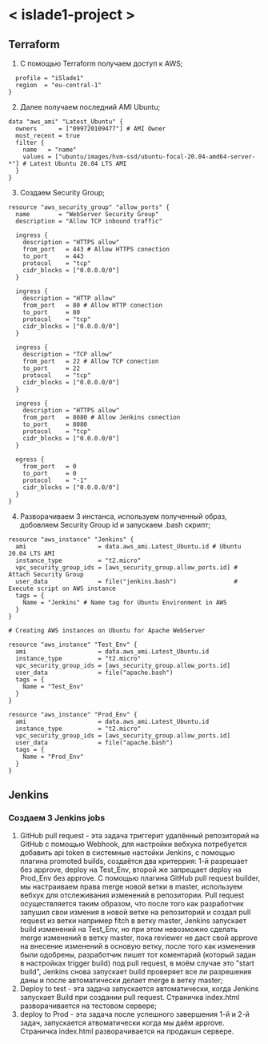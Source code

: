 # < islade1-project > #

## Terraform ##

1. С помощью Terraform получаем доступ к AWS; 
``` provider "aws" {
  profile = "iSlade1"
  region  = "eu-central-1"
}
```
2. Далее получаем последний AMI Ubuntu;
```
data "aws_ami" "Latest_Ubuntu" {
  owners      = ["099720109477"] # AMI Owner
  most_recent = true
  filter {
    name   = "name"
    values = ["ubuntu/images/hvm-ssd/ubuntu-focal-20.04-amd64-server-*"] # Latest Ubuntu 20.04 LTS AMI
  }
}
```
3. Создаем Security Group;
```
resource "aws_security_group" "allow_ports" {
  name        = "WebServer Security Group"
  description = "Allow TCP inbound traffic"

  ingress {
    description = "HTTPS allow"
    from_port   = 443 # Allow HTTPS conection
    to_port     = 443
    protocol    = "tcp"
    cidr_blocks = ["0.0.0.0/0"]
  }

  ingress {
    description = "HTTP allow"
    from_port   = 80 # Allow HTTP conection
    to_port     = 80
    protocol    = "tcp"
    cidr_blocks = ["0.0.0.0/0"]
  }

  ingress {
    description = "TCP allow"
    from_port   = 22 # Allow TCP conection
    to_port     = 22
    protocol    = "tcp"
    cidr_blocks = ["0.0.0.0/0"]
  }

  ingress {
    description = "HTTPS allow"
    from_port   = 8080 # Allow Jenkins conection
    to_port     = 8080
    protocol    = "tcp"
    cidr_blocks = ["0.0.0.0/0"]
  }

  egress {
    from_port   = 0
    to_port     = 0
    protocol    = "-1"
    cidr_blocks = ["0.0.0.0/0"]
  }
}
```
4. Разворачиваем 3 инстанса, используем полученный образ, добовляем Security Group id и запускаем .bash скрипт;
```
resource "aws_instance" "Jenkins" {
  ami                    = data.aws_ami.Latest_Ubuntu.id # Ubuntu 20.04 LTS AMI
  instance_type          = "t2.micro"
  vpc_security_group_ids = [aws_security_group.allow_ports.id] # Attach Security Group
  user_data              = file("jenkins.bash")                # Execute script on AWS instance
  tags = {
    Name = "Jenkins" # Name tag for Ubuntu Environment in AWS
  }
}

# Creating AWS instances on Ubuntu for Apache WebServer

resource "aws_instance" "Test_Env" {
  ami                    = data.aws_ami.Latest_Ubuntu.id
  instance_type          = "t2.micro"
  vpc_security_group_ids = [aws_security_group.allow_ports.id]
  user_data              = file("apache.bash")
  tags = {
    Name = "Test_Env"
  }
}

resource "aws_instance" "Prod_Env" {
  ami                    = data.aws_ami.Latest_Ubuntu.id
  instance_type          = "t2.micro"
  vpc_security_group_ids = [aws_security_group.allow_ports.id]
  user_data              = file("apache.bash")
  tags = {
    Name = "Prod_Env"
  }
}
```

## Jenkins ##

### Создаем 3 Jenkins jobs ###

1. GitHub pull request - эта задача триггерит удалённый репозиторий на GitHub с помощью Webhook, для настройки вебхука потребуется добавить api token в системные настойки Jenkins, с помощью плагина promoted builds, создаётся два критеррия: 1-й разрешает без approve, deploy на Test_Env, второй же запрещает deploy на Prod_Env без approve. С помощью плагина GitHub pull request builder, мы настраиваем права merge новой ветки в master, используем вебхук для отслеживания изменений в репозитории. Pull request осуществляется таким образом, что после того как разработчик запушил свои измения в новой ветке на репозиторий и создал pull request из ветки например fitch в ветку master, Jenkins запускает build изменений на Test_Env, но при этом невозможно сделать merge изменений в ветку master, пока reviewer не даст свой approve на внесение изменений в основую ветку, после того как изменения были одобрены, разработчик пишет тот коментарий (который задан в настройках trigger build) под pull request, в моём случае это "start build", Jenkins снова запускает build проверяет все ли разрешения даны и после автоматически делает merge в ветку master;
2. Deploy to test - эта задача запускается автоматически, когда Jenkins запускает Build при создании pull request. Страничка index.html разворачивается на тестовом сервере;
3. deploy to Prod - эта задача после успешного завершения 1-й и 2-й задач, запускается атвоматически когда мы даём approve. Страничка index.html разворачивается на продакшн сервере.  

